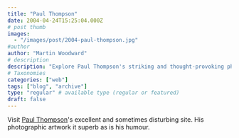 ```yaml
---
title: "Paul Thompson"
date: 2004-04-24T15:25:04.000Z
# post thumb
images:
  - "/images/post/2004-paul-thompson.jpg"
#author
author: "Martin Woodward"
# description
description: "Explore Paul Thompson's striking and thought-provoking photography, where superb artistry meets a unique sense of humour."
# Taxonomies
categories: ["web"]
tags: ["blog", "archive"]
type: "regular" # available type (regular or featured)
draft: false
---
```

Visit [Paul Thompson](http://www.hollowearth.co.uk)'s excellent and sometimes disturbing site.  His photographic artwork it superb as is his humour.